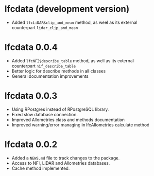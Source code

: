 # lfcdata (development version)

* Added `lfcLiDAR$clip_and_mean` method, as weel as its external counterpart
  `lidar_clip_and_mean`

# lfcdata 0.0.4

* Added `lfcNFI$describe_table` method, as well as its external counterpart
  `nif_describe_table`
* Better logic for describe methods in all classes
* General documentation improvements

# lfcdata 0.0.3

* Using RPostgres instead of RPostgreSQL library.
* Fixed slow database connection.
* Improved Allometries class and methods documentation
* Improved warning/error managing in lfcAllometries calculate method

# lfcdata 0.0.2

* Added a `NEWS.md` file to track changes to the package.
* Access to NFI, LiDAR and Allometries databases.
* Cache method implemented.
